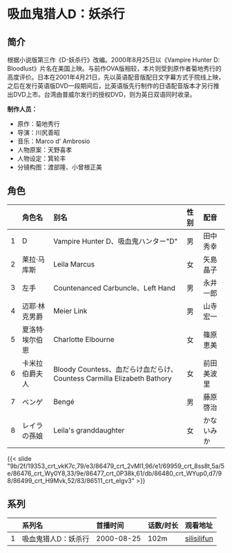 # 吸血鬼猎人D：妖杀行


## 简介

根据小说版第三作《D-妖杀行》改编。2000年8月25日以《Vampire Hunter D: Bloodlust》片名在美国上映。与前作OVA版相较，本片则受到原作者菊地秀行的高度评价。日本在2001年4月21日，先以英语配音版配日文字幕方式于院线上映，之后在发行英语版DVD一段期间后，比英语版先行制作的日语配音版本才另行推出DVD上市。台湾由普威尔发行的授权DVD，则为英日双语同时收录。

**制作人员：**
- 原作：菊地秀行
- 导演：川尻善昭
- 音乐：Marco d' Ambrosio
- 人物原案：天野喜孝
- 人物设定：箕轮丰
- 分镜构图：渡部隆、小曾根正美

## 角色

|     |   角色名   |   别名  | 性别 |  配音  |
|:--- |:------  |:----      |:---  |:--   |
| 1 | D | Vampire Hunter D、吸血鬼ハンター&quot;D&quot; | 男 | 田中秀幸 |
| 2 | 莱拉·马库斯 | Leila Marcus | 女 | 矢島晶子 |
| 3 | 左手 | Countenanced Carbuncle、Left Hand | 男 | 永井一郎 |
| 4 | 迈耶·林克男爵 | Meier Link | 男 | 山寺宏一 |
| 5 | 夏洛特·埃尔伯恩 | Charlotte Elbourne | 女 | 篠原恵美 |
| 6 | 卡米拉伯爵夫人 | Bloody Countess、血だらけ血だらけ、Countess Carmilla Elizabeth Bathory | 女 | 前田美波里 |
| 7 | ベンゲ | Bengé | 男 | 藤原啓治 |
| 8 | レイラの孫娘 | Leila's granddaughter | 女 | かないみか |

{{< slide "9b/2f/19353_crt_vkK7c,79/e3/86479_crt_2vMl1,96/e1/69959_crt_8ss8t,5a/5e/86476_crt_Wy0Y8,33/9e/86477_crt_0P38k,61/db/86480_crt_WYup0,d7/98/86499_crt_H9Mvk,52/83/86511_crt_elgv3" >}}

## 系列

|     |   系列名   |   首播时间  | 话数/时长  | 观看地址 |
|:---  |:------    |:----      |:---       |:---  |
| 1 | 吸血鬼猎人D：妖杀行 | 2000-08-25 | 102m | [silisilifun](https://www.silisilifun.com/vodplay/I3Z7777Z/1/1/)  |



